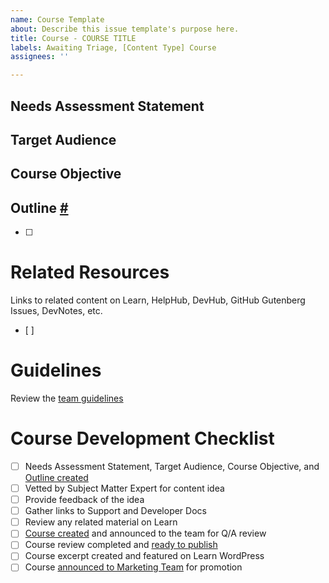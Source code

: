 ```yaml
---
name: Course Template
about: Describe this issue template's purpose here.
title: Course - COURSE TITLE
labels: Awaiting Triage, [Content Type] Course
assignees: ''

---
```


## Needs Assessment Statement
<!-- A needs assessment statement is a summary of the gaps in knowledge and skills that the course will address. It helps identify the actual learning needs of the students, align course objectives with the desired outcomes, and ensure the right type of content is used to optimize learning effectiveness and engagement. -->

## Target Audience
<!-- Describe the specific group of learners for whom the course is designed and intended. These learners usually share common characteristics, skill level, or professional goals, which enable the course creator to tailor the content and learning objectives to suit their needs. -->

## Course Objective
<!-- The course objective is a statement that describes the expected learning outcomes of the course. It is a concise statement that describes the knowledge and skills that the learners will acquire after completing the course. -->

## Outline <a href="#outline" id="outline">#</a>
<!-- The outline is a list of the topics that will be covered in the course. It is a high-level overview of the course content. Feel free to include links to exsiting content that will be used in the course. -->

- [ ] 

# Related Resources
Links to related content on Learn, HelpHub, DevHub, GitHub Gutenberg Issues, DevNotes, etc.
- [ ]

# Guidelines
Review the [team guidelines](https://make.wordpress.org/training/handbook/guidelines/)

# Course Development Checklist

- [ ] Needs Assessment Statement, Target Audience, Course Objective, and [Outline created](https://make.wordpress.org/training/handbook/courses/content-outline-and-draft/) 
- [ ] Vetted by Subject Matter Expert for content idea
- [ ] Provide feedback of the idea
- [ ] Gather links to Support and Developer Docs
- [ ] Review any related material on Learn
- [ ] [Course created](https://make.wordpress.org/training/handbook/courses/content-creation/) and announced to the team for Q/A review
- [ ] Course review completed and [ready to publish](https://make.wordpress.org/training/handbook/courses/publishing-a-course/)
- [ ] Course excerpt created and featured on Learn WordPress
- [ ] Course [announced to Marketing Team](https://docs.google.com/spreadsheets/d/1rY9gyA0KljjlinPE2B0S2qfsN8Nz24_N_KzqB5CrYZM/edit#gid=469255212) for promotion